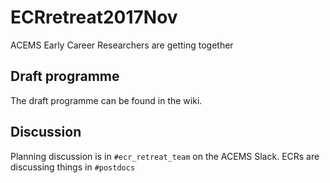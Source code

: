 # ECRretreat2017Nov

ACEMS Early Career Researchers are getting together

## Draft programme

The draft programme can be found in the wiki.

## Discussion

Planning discussion is in `#ecr_retreat_team` on the ACEMS Slack. ECRs are discussing things in `#postdocs`
